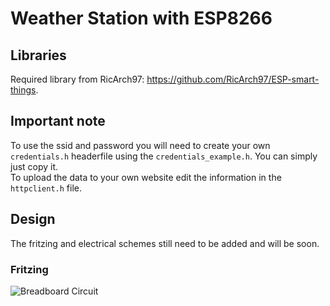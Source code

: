# Weather Station with ESP8266

## Libraries
Required library from RicArch97: https://github.com/RicArch97/ESP-smart-things.

## Important note
To use the ssid and password you will need to create your own `credentials.h` headerfile using
the `credentials_example.h`. You can simply just copy it.  
To upload the data to your own website edit the information in the `httpclient.h` file.

## Design
The fritzing and electrical schemes still need to be added and will be soon.

### Fritzing
![Breadboard Circuit](esp-to-server/circuit_bb.png)